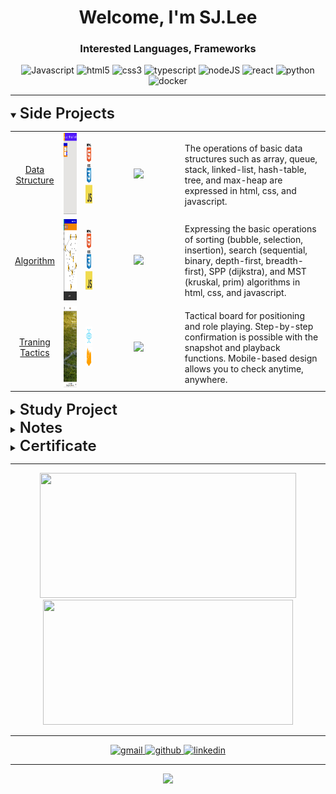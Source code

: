 <!--
### Hi there 👋

**eagleduk/eagleduk** is a ✨ _special_ ✨ repository because its `README.md` (this file) appears on your GitHub profile.

Here are some ideas to get you started:

- 🔭 I’m currently working on ...
- 🌱 I’m currently learning ...
- 👯 I’m looking to collaborate on ...
- 🤔 I’m looking for help with ...
- 💬 Ask me about ...
- 📫 How to reach me: ...
- 😄 Pronouns: ...
- ⚡ Fun fact: ...
-->

<p align="center">
    <h1 align="center">
        Welcome, I'm SJ.Lee
    </h1>
</p>

<!--
<p>
    <p>
        ddd
    </p>
    <p>
        ttr
    </p>
</p> -->

<!-- <p>
    <table>
        <tr>
            <td>
                <strong>Developer of</strong>
            </td>
            <td>
                <ul>
                    <li>
                        played soccer,
                    </li>
                    <li>
                        slow but do not give up,
                    </li>
                    <li>
                        belive hands and eyes than ears,
                    </li>
                </ul>
            </td>
        </tr>
    </table>
</p> -->

<p>
    <h3 align="center"> 
        Interested Languages, Frameworks
    </h3>
</p>
<p align="center">
    <img src="https://img.shields.io/badge/javascript-%23323330.svg?style=for-the-badge&logo=javascript&logoColor=%23F7DF1E" alt="Javascript" />
    <img src="https://img.shields.io/badge/html5-%23E34F26.svg?style=for-the-badge&logo=html5&logoColor=white" alt="html5" />
    <img src="https://img.shields.io/badge/css3-%231572B6.svg?style=for-the-badge&logo=css3&logoColor=white" alt="css3" />
    <img src="https://img.shields.io/badge/typescript-%23007ACC.svg?style=for-the-badge&logo=typescript&logoColor=white" alt="typescript" />
    <img src="https://img.shields.io/badge/node.js-6DA55F?style=for-the-badge&logo=node.js&logoColor=white" alt="nodeJS" />
    <img src="https://img.shields.io/badge/react-%2320232a.svg?style=for-the-badge&logo=react&logoColor=%2361DAFB" alt="react" />
    <img src="https://img.shields.io/badge/python-3670A0?style=for-the-badge&logo=python&logoColor=ffdd54" alt="python">
    <img src="https://img.shields.io/badge/Docker-2496ED?style=for-the-badge&logo=Docker&logoColor=white" alt="docker"/>

</p>

<hr />

<details open>
    <summary style="cursor: pointer;">
        <span style="font-size: 1.5rem; font-weight: 600;">Side Projects</span>
    </summary>
    <table width="100%">
        <tbody>
        <tr>
            <td width="60px" align="center">
                <a href="https://eagleduk.github.io/datastructure/" target="_blank">
                    Data Structure
                </a>
            </td>
            <td align="center">
                <img src="images/structure.png" height="130"/>
                <!-- <a href="https://eagleduk.github.io/datastructure/" target="_blank">
                    <img src="images/structure.png" height="130"/>
                </a> -->
            </td>
            <td align="center">
                <img src="https://raw.githubusercontent.com/devicons/devicon/master/icons/html5/html5-original-wordmark.svg" alt="html5" width="30" height="30" />
                <img src="https://raw.githubusercontent.com/devicons/devicon/master/icons/css3/css3-original-wordmark.svg" 
                alt="css3" width="30" height="30" />
                <img src="https://raw.githubusercontent.com/devicons/devicon/master/icons/javascript/javascript-original.svg"
                alt="javascript" width="30" height="30" />
            </td>
            <td width="120px" align="center">
                <a href="https://github.com/eagleduk/datastructure" target="_blank">
                    <img src="https://img.shields.io/badge/github-%23121011.svg?style=for-the-badge&logo=github&logoColor=white">
                </a>
            </td>
            <td>
                The operations of basic data structures such as array, queue, stack, linked-list, hash-table, tree, and max-heap are expressed in html, css, and javascript.
            </td>
        </tr>
        <tr>
            <td width="60px" align="center">
                <a href="https://eagleduk.github.io/algorithm/" target="_blank">
                    Algorithm
                </a>
            </td>
            <td align="center">
                <img src="images/algorithm.png" height="130"/>
                <!-- <a href="https://eagleduk.github.io/algorithm/" target="_blank">
                    <img src="images/algorithm.png" height="130"/>
                </a> -->
            </td>
            <td align="center">
                <img src="https://raw.githubusercontent.com/devicons/devicon/master/icons/html5/html5-original-wordmark.svg" alt="html5" width="30" height="30" />
                <img src="https://raw.githubusercontent.com/devicons/devicon/master/icons/css3/css3-original-wordmark.svg" 
                alt="css3" width="30" height="30" />
                <img src="https://raw.githubusercontent.com/devicons/devicon/master/icons/javascript/javascript-original.svg"
                alt="javascript" width="30" height="30" />
            </td>
            <td width="120px" align="center">
                <a href="https://github.com/eagleduk/algorithm" target="_blank">
                    <img src="https://img.shields.io/badge/github-%23121011.svg?style=for-the-badge&logo=github&logoColor=white">
                </a>
            </td>
            <td>
                Expressing the basic operations of sorting (bubble, selection, insertion), search (sequential, binary, depth-first, breadth-first), SPP (dijkstra), and MST (kruskal, prim) algorithms in html, css, and javascript.
            </td>
        </tr>
        <tr>
            <td width="60px" align="center">
                <a href="https://eagleduk.github.io/Tranining_Tactics/" target="_blank">
                    Traning Tactics
                </a>
            </td>
            <td align="center">
                <img src="images/traning_tactics.png" height="130"/>
                <!-- <a href="https://eagleduk.github.io/Tranining_Tactics/" target="_blank">
                    <img src="images/traning_tactics.png" height="130"/>
                </a> -->
            </td>
            <td align="center">
                <img src="https://raw.githubusercontent.com/github/explore/80688e429a7d4ef2fca1e82350fe8e3517d3494d/topics/react/react.png" alt="react" width="30" height="30" />
                <img src="https://raw.githubusercontent.com/devicons/devicon/1119b9f84c0290e0f0b38982099a2bd027a48bf1/icons/firebase/firebase-plain.svg"
                alt="firebase" width="30" height="30" />
            </td>
            <td width="120px" align="center">
                <a href="https://github.com/eagleduk/Tranining_Tactics" target="_blank">
                    <img src="https://img.shields.io/badge/github-%23121011.svg?style=for-the-badge&logo=github&logoColor=white">
                </a>
            </td>
            <td>
                Tactical board for positioning and role playing. Step-by-step confirmation is possible with the snapshot and playback functions. Mobile-based design allows you to check anytime, anywhere.
            </td>
        </tr>
            <!-- <tr>
                <td width="33%" align="center">
                    Data Structure
                </td>
                <td width="33%" align="center">
                    Algorithm
                </td>
                <td width="33%" align="center"> 
                    Traning_Tactics
                </td>
            </tr>
            <tr>
                <td align="center">
                    <a href="https://eagleduk.github.io/datastructure/" target="_blank">
                        <img src="images/structure.png" height="130"/>
                    </a>
                </td>
                <td align="center">
                    <a href="https://eagleduk.github.io/algorithm/" target="_blank">
                        <img src="images/algorithm.png" height="130"/>
                    </a>
                </td>
                <td align="center">
                    <a href="https://eagleduk.github.io/Tranining_Tactics/" target="_blank">
                        <img src="images/traning_tactics.png" height="130"/>
                    </a>
                </td>
            </tr>
            <tr>
                <td align="center">
                    <img src="https://raw.githubusercontent.com/devicons/devicon/master/icons/html5/html5-original-wordmark.svg" alt="html5" width="30" height="30" />
                    <img src="https://raw.githubusercontent.com/devicons/devicon/master/icons/css3/css3-original-wordmark.svg" 
                    alt="css3" width="30" height="30" />
                    <img src="https://raw.githubusercontent.com/devicons/devicon/master/icons/javascript/javascript-original.svg"
                    alt="javascript" width="30" height="30" />
                </td>
                <td align="center">
                    <img src="https://raw.githubusercontent.com/devicons/devicon/master/icons/html5/html5-original-wordmark.svg" alt="html5" width="30" height="30" />
                    <img src="https://raw.githubusercontent.com/devicons/devicon/master/icons/css3/css3-original-wordmark.svg" 
                    alt="css3" width="30" height="30" />
                    <img src="https://raw.githubusercontent.com/devicons/devicon/master/icons/javascript/javascript-original.svg"
                    alt="javascript" width="30" height="30" />
                </td>
                <td align="center">
                    <img src="https://raw.githubusercontent.com/github/explore/80688e429a7d4ef2fca1e82350fe8e3517d3494d/topics/react/react.png" alt="react" width="30" height="30" />
                    <img src="https://raw.githubusercontent.com/devicons/devicon/1119b9f84c0290e0f0b38982099a2bd027a48bf1/icons/firebase/firebase-plain.svg"
                    alt="firebase" width="30" height="30" />
                </td>
            </tr>
            <tr>
                <td align="center">
                    <a href="https://github.com/eagleduk/datastructure" target="_blank">
                        <img src="https://img.shields.io/badge/github-%23121011.svg?style=for-the-badge&logo=github&logoColor=white">
                    </a>
                </td>
                <td align="center">
                    <a href="https://github.com/eagleduk/algorithm" target="_blank">
                        <img src="https://img.shields.io/badge/github-%23121011.svg?style=for-the-badge&logo=github&logoColor=white">
                    </a>
                </td>
                <td align="center">
                    <a href="https://github.com/eagleduk/Tranining_Tactics" target="_blank">
                        <img src="https://img.shields.io/badge/github-%23121011.svg?style=for-the-badge&logo=github&logoColor=white">
                    </a>
                </td>
            </tr> -->
        </tbody>
    </table>
</details>

<details>
    <summary  style="cursor: pointer">
        <span style="font-size: 1.5rem; font-weight: 600;">Study Project</span>
        <!-- <h2> Study Project </h2> -->
    </summary>
    <table width="100%">
        <tr>
            <td width="250" align="left">
                kakao-clone
            </td>
            <td>
                <img src="https://raw.githubusercontent.com/devicons/devicon/master/icons/html5/html5-original-wordmark.svg" alt="html5" width="30" height="30" />
                <img src="https://raw.githubusercontent.com/devicons/devicon/master/icons/css3/css3-original-wordmark.svg" 
                alt="css3" width="30" height="30" />
                <img src="https://raw.githubusercontent.com/devicons/devicon/master/icons/javascript/javascript-original.svg"
                alt="javascript" width="30" height="30" />
                <img src="https://raw.githubusercontent.com/devicons/devicon/1119b9f84c0290e0f0b38982099a2bd027a48bf1/icons/firebase/firebase-plain.svg"
                alt="firebase" width="30" height="30" />
            </td>
            <td width="150">
                <a href="https://github.com/eagleduk/kokoa-clone" target="_blank">
                    <img src="https://img.shields.io/badge/github-%23121011.svg?style=for-the-badge&logo=github&logoColor=white">
                </a>
            </td>
        </tr>
        <tr>
            <td width="250" align="left">
                youtube-clone
            </td>
            <td>
                <img src="https://raw.githubusercontent.com/devicons/devicon/1119b9f84c0290e0f0b38982099a2bd027a48bf1/icons/nodejs/nodejs-original.svg" alt="node" width="30" height="30" />
                <img src="https://raw.githubusercontent.com/devicons/devicon/1119b9f84c0290e0f0b38982099a2bd027a48bf1/icons/sass/sass-original.svg" alt="sass" width="30" height="30" />
                <img src="https://raw.githubusercontent.com/devicons/devicon/1119b9f84c0290e0f0b38982099a2bd027a48bf1/icons/amazonwebservices/amazonwebservices-original.svg" alt="aws" width="30" height="30" />
                <img src="https://raw.githubusercontent.com/devicons/devicon/1119b9f84c0290e0f0b38982099a2bd027a48bf1/icons/express/express-original.svg" alt="express" width="30" height="30" />
                <img src="https://raw.githubusercontent.com/devicons/devicon/1119b9f84c0290e0f0b38982099a2bd027a48bf1/icons/mongodb/mongodb-original.svg" alt="mongodb" width="30" height="30" />
                <img src="https://skillicons.dev/icons?i=pug" alt="pug" width="30" height="30" />
                <img src="https://raw.githubusercontent.com/devicons/devicon/1119b9f84c0290e0f0b38982099a2bd027a48bf1/icons/heroku/heroku-original.svg" alt="heroku" width="30" height="30" />
            </td>
            <td width="150">
                <a href="https://github.com/eagleduk/wetube-reloaded" target="_blank">
                    <img src="https://img.shields.io/badge/github-%23121011.svg?style=for-the-badge&logo=github&logoColor=white">
                </a>
            </td>
        </tr>
        <tr>
            <td width="250" align="left">
                realtimeNodeJS
            </td>
            <td>
                <img src="https://raw.githubusercontent.com/devicons/devicon/1119b9f84c0290e0f0b38982099a2bd027a48bf1/icons/nodejs/nodejs-original.svg" alt="node" width="30" height="30" />
                <img src="https://raw.githubusercontent.com/devicons/devicon/1119b9f84c0290e0f0b38982099a2bd027a48bf1/icons/sass/sass-original.svg" alt="sass" width="30" height="30" />
                <img src="https://raw.githubusercontent.com/devicons/devicon/1119b9f84c0290e0f0b38982099a2bd027a48bf1/icons/gulp/gulp-plain.svg" alt="gulp" width="30" height="30" />
                <img src="https://skillicons.dev/icons?i=pug" alt="pug" width="30" height="30" />
            </td>
            <td width="150">
                <a href="https://github.com/eagleduk/realtimeNodeJS" target="_blank">
                    <img src="https://img.shields.io/badge/github-%23121011.svg?style=for-the-badge&logo=github&logoColor=white">
                </a>
            </td>
        </tr>
        <tr>
            <td width="250" align="left">
                netflix-clone
            </td>
            <td>
                <img src="https://raw.githubusercontent.com/github/explore/80688e429a7d4ef2fca1e82350fe8e3517d3494d/topics/react/react.png" alt="react" width="30" height="30" />
                <img src="https://raw.githubusercontent.com/devicons/devicon/1119b9f84c0290e0f0b38982099a2bd027a48bf1/icons/typescript/typescript-original.svg" alt="typescript" width="30" height="30" />
            </td>
            <td width="150">
                <a href="https://github.com/eagleduk/react-masterclass" target="_blank">
                    <img src="https://img.shields.io/badge/github-%23121011.svg?style=for-the-badge&logo=github&logoColor=white">
                </a>
            </td>
        </tr>
        <tr>
            <td width="250" align="left">
                instagram-clone(backend)
            </td>
            <td>
                <img src="https://raw.githubusercontent.com/devicons/devicon/1119b9f84c0290e0f0b38982099a2bd027a48bf1/icons/nodejs/nodejs-original.svg" alt="node" width="30" height="30" />
                <img src="https://raw.githubusercontent.com/devicons/devicon/1119b9f84c0290e0f0b38982099a2bd027a48bf1/icons/express/express-original.svg" alt="express" width="30" height="30" />
                <img src="https://skillicons.dev/icons?i=apollo" alt="apollo" width="30" height="30" />
                <img src="https://raw.githubusercontent.com/devicons/devicon/1119b9f84c0290e0f0b38982099a2bd027a48bf1/icons/graphql/graphql-plain.svg" alt="graphql" width="30" height="30" />
                <img src="https://skillicons.dev/icons?i=prisma" alt="prisma" width="30" height="30" />
                <img src="https://raw.githubusercontent.com/devicons/devicon/1119b9f84c0290e0f0b38982099a2bd027a48bf1/icons/postgresql/postgresql-original.svg" alt="postgres" width="30" height="30" />
                <img src="https://raw.githubusercontent.com/devicons/devicon/1119b9f84c0290e0f0b38982099a2bd027a48bf1/icons/amazonwebservices/amazonwebservices-original.svg" alt="aws" width="30" height="30" />
                <img src="https://raw.githubusercontent.com/devicons/devicon/1119b9f84c0290e0f0b38982099a2bd027a48bf1/icons/heroku/heroku-original.svg" alt="heroku" width="30" height="30" />
            </td>
            <td width="150">
                <a href="https://github.com/eagleduk/instagramclone-backend" target="_blank">
                    <img src="https://img.shields.io/badge/github-%23121011.svg?style=for-the-badge&logo=github&logoColor=white">
                </a>
            </td>
        </tr>
        <tr>
            <td width="250" align="left">
                instagram-clone(frontend)
            </td>
            <td>
                <img src="https://raw.githubusercontent.com/github/explore/80688e429a7d4ef2fca1e82350fe8e3517d3494d/topics/react/react.png" alt="react" width="30" height="30" />
                <img src="https://raw.githubusercontent.com/devicons/devicon/1119b9f84c0290e0f0b38982099a2bd027a48bf1/icons/graphql/graphql-plain.svg" alt="graphql" width="30" height="30" />
                <img src="https://skillicons.dev/icons?i=netlify" alt="netlify" width="30" height="30" />
            </td>
            <td width="150">
                <a href="https://github.com/eagleduk/instagramclone-web" target="_blank">
                    <img src="https://img.shields.io/badge/github-%23121011.svg?style=for-the-badge&logo=github&logoColor=white">
                </a>
            </td>
        </tr>
        <tr>
            <td width="250" align="left">
                Music Video Player
            </td>
            <td>
                <img src="https://raw.githubusercontent.com/devicons/devicon/1119b9f84c0290e0f0b38982099a2bd027a48bf1/icons/nodejs/nodejs-original.svg" alt="node" width="30" height="30" />
                <img src="https://github.com/eagleduk/melonclone/assets/33012310/1112f385-0060-4e9d-9290-f7428c6a7083" alt="cloudtype" width="30" height="30" />
            </td>
            <td width="150">
                <a href="https://github.com/eagleduk/melonclone" target="_blank">
                    <img src="https://img.shields.io/badge/github-%23121011.svg?style=for-the-badge&logo=github&logoColor=white">
                </a>
            </td>
        </tr>
    </table>
</details>

<details>
    <summary style="cursor: pointer;">
        <span style="font-size: 1.5rem; font-weight: 600;">Notes</span>
        <!-- <h2> Notes </h2> -->
    </summary>
    <p>
        <a href="https://github.com/eagleduk/HTML">
            <img src="https://img.shields.io/badge/github-%23121011.svg?style=for-the-badge&logo=github&logoColor=white&label=HTML">
        </a>
        <a href="https://github.com/eagleduk/CSS">
            <img src="https://img.shields.io/badge/github-%23121011.svg?style=for-the-badge&logo=github&logoColor=white&label=CSS">
        </a>
        <a href="https://github.com/eagleduk/javascript">
            <img src="https://img.shields.io/badge/github-%23121011.svg?style=for-the-badge&logo=github&logoColor=white&label=JAVASCRIPT">
        </a>
        <a href="https://versed-gymnast-e51.notion.site/ECMA-Script-7db445395a284847bd01bc8eeaf82f5c">
            <img src="https://img.shields.io/badge/Notion-%23000000.svg?style=for-the-badge&logo=notion&logoColor=white&label=ECMA">
        </a>
        <a href="https://versed-gymnast-e51.notion.site/Typescript-be8ecdc17d644386b4824df52c5e065c">
            <img src="https://img.shields.io/badge/Notion-%23000000.svg?style=for-the-badge&logo=notion&logoColor=white&label=TYPESCRIPT">
        </a>
        <a href="https://versed-gymnast-e51.notion.site/React-f5dd742d7bad4d998cd39e2b626c893b">
            <img src="https://img.shields.io/badge/Notion-%23000000.svg?style=for-the-badge&logo=notion&logoColor=white&label=REACT">
        </a>
        <a href="https://versed-gymnast-e51.notion.site/Docker-55f1bf78ec434bc49ecf517fbc242f91">
            <img src="https://img.shields.io/badge/Notion-%23000000.svg?style=for-the-badge&logo=notion&logoColor=white&label=DOCKER">
        </a>
    </p>
</details>

<details>
    <summary style="cursor: pointer">
        <span style="font-size: 1.5rem; font-weight: 600;">Certificate</span>
        <!-- <h2> Certificate </h2> -->
    </summary>
    <table>
        <tr>    
            <td width="400" align="left">
                프론트엔드 개발 올인원 패키지 with React Online
            </td>
            <td>
                <img src="images/fastcampus.svg" alt="fastcampus" width="90" height="28"/>
                <!-- <img src="https://img.shields.io/badge/Udemy-A435F0?style=for-the-badge&logo=Udemy&logoColor=white" alt="udemy" width="90" height="28" > -->
            </td>
            <td>
                <!-- <a href="https://github.com/eagleduk/100-days-of-web-development" target="_blank">
                    <img src="https://img.shields.io/badge/github-%23121011.svg?style=for-the-badge&logo=github&logoColor=white">
                </a> -->
            </td>
        </tr>
        <tr>    
            <td width="400" align="left">
                100일 코딩 챌린지 - Web Development 부트캠프
            </td>
            <td>
                <a href="https://www.udemy.com/certificate/UC-c17f5bdf-3f11-42a1-b84f-32d641a6e27f/">
                    <img src="https://img.shields.io/badge/Udemy-A435F0?style=for-the-badge&logo=Udemy&logoColor=white" alt="udemy" width="90" height="28" />
                </a>
            </td>
            <td>
                <a href="https://github.com/eagleduk/100-days-of-web-development" target="_blank">
                    <img src="https://img.shields.io/badge/github-%23121011.svg?style=for-the-badge&logo=github&logoColor=white">
                </a>
            </td>
        </tr>
        <tr>    
            <td width="400" align="left">
                Typescript :기초부터 실천형 프로젝트까지 with React + NodeJS
            </td>
            <td>
                <a href="https://www.udemy.com/certificate/UC-be71a267-82c2-4843-9439-6291e488dc15/">
                    <img src="https://img.shields.io/badge/Udemy-A435F0?style=for-the-badge&logo=Udemy&logoColor=white" alt="udemy" width="90" height="28" />
                </a>
            </td>
            <td>
                <a href="https://github.com/eagleduk/basic-typescript" target="_blank">
                    <img src="https://img.shields.io/badge/github-%23121011.svg?style=for-the-badge&logo=github&logoColor=white">
                </a>
            </td>
        </tr>
        <tr>    
            <td width="400" align="left">
                React Query : React로 서버 상태 관리하기
            </td>
            <td>
                <a href="https://www.udemy.com/certificate/UC-b8b99078-e816-4e5a-824f-946566653ce4/">
                    <img src="https://img.shields.io/badge/Udemy-A435F0?style=for-the-badge&logo=Udemy&logoColor=white" alt="udemy" width="90" height="28" />
                </a>
            </td>
            <td>
                <a href="https://github.com/eagleduk/react.query" target="_blank">
                    <img src="https://img.shields.io/badge/github-%23121011.svg?style=for-the-badge&logo=github&logoColor=white">
                </a>
            </td>
        </tr>
        <tr>    
            <td width="400" align="left">
                JavaScript 알고리즘 & 자료구조 마스터 클래스
            </td>
            <td>
                <a href="https://www.udemy.com/certificate/UC-804f16d9-6b90-412d-b22b-0fea753cd5bb/">
                    <img src="https://img.shields.io/badge/Udemy-A435F0?style=for-the-badge&logo=Udemy&logoColor=white" alt="udemy" width="90" height="28" />
                </a>
            </td>
            <td>
                <a href="https://github.com/eagleduk/algorithms.datastructures.masterclass" target="_blank">
                    <img src="https://img.shields.io/badge/github-%23121011.svg?style=for-the-badge&logo=github&logoColor=white">
                </a>
            </td>
        </tr>
        <tr>    
            <td width="400" align="left">
                TypeScript 마스터 with Webpack & React
            </td>
            <td>
                <a href="https://www.udemy.com/certificate/UC-6f13e34d-45cb-4e29-8d68-b346a41f1d70/">
                    <img src="https://img.shields.io/badge/Udemy-A435F0?style=for-the-badge&logo=Udemy&logoColor=white" alt="udemy" width="90" height="28" />
                </a>
            </td>
            <td>
                <a href="https://github.com/eagleduk/typescript-master" target="_blank">
                    <img src="https://img.shields.io/badge/github-%23121011.svg?style=for-the-badge&logo=github&logoColor=white">
                </a>
            </td>
        </tr>
        <tr>    
            <td width="400" align="left">
                React 완벽 가이드 with Redux, Next.js, TypeScript 강의
            </td>
            <td>
                <a href="https://www.udemy.com/certificate/UC-40646bd5-5bc7-481a-aaf9-e3690469507c/">
                    <img src="https://img.shields.io/badge/Udemy-A435F0?style=for-the-badge&logo=Udemy&logoColor=white" alt="udemy" width="90" height="28" />
                </a>
            </td>
            <td>
                <a href="https://github.com/eagleduk/react-perfect-guide" target="_blank">
                    <img src="https://img.shields.io/badge/github-%23121011.svg?style=for-the-badge&logo=github&logoColor=white">
                </a>
            </td>
        </tr>
        <tr>    
            <td width="400" align="left">
                Next.js & React - 완벽 정복 가이드
            </td>
            <td>
                <a href="https://www.udemy.com/certificate/UC-ab94876e-bb89-4dab-aebd-cfa98af7bc6e/">
                    <img src="https://img.shields.io/badge/Udemy-A435F0?style=for-the-badge&logo=Udemy&logoColor=white" alt="udemy" width="90" height="28" />
                </a>
            </td>
            <td>
                <a href="https://github.com/eagleduk/nextJS_firstclass" target="_blank">
                    <img src="https://img.shields.io/badge/github-%23121011.svg?style=for-the-badge&logo=github&logoColor=white">
                </a>
            </td>
        </tr>
        <tr>    
            <td width="400" align="left">
                AI 엔지니어 기초 다지기 : 부스트캠프 AI Tech 준비과정
            </td>
            <td>
                <a href="http://www.boostcourse.org/certificate/A20240711-166268">
                    <img src="https://ssl.pstatic.net/static/m/mooc/p/partner/boostcrs/new_boostcourse_24.svg"  style="background-color: white;padding: 0 2px" alt="naverconnect" width="90" height="28" />
                </a>
            </td>
        </tr>
        <tr>    
            <td width="400" align="left">
                Git & Github 실무 활용 완벽 가이드
            </td>
            <td>
                <a href="https://www.udemy.com/certificate/UC-b42ed2c4-6957-47b5-aad6-71af051ef18e/">
                    <img src="https://img.shields.io/badge/Udemy-A435F0?style=for-the-badge&logo=Udemy&logoColor=white" alt="udemy" width="90" height="28" />
                </a>
            </td>
            <td>
                <a href="https://github.com/eagleduk/best-git-guide" target="_blank">
                    <img src="https://img.shields.io/badge/github-%23121011.svg?style=for-the-badge&logo=github&logoColor=white">
                </a>
            </td>
        </tr>
    </table>
</details>

<hr />
<p align="center">
    <img src="https://github-readme-stats.vercel.app/api?username=eagleduk&show_icons=true&theme=maroongold" width="410" height="200" />
    <img src="https://github-readme-stats.vercel.app/api/top-langs/?username=eagleduk&show_icons=true&layout=compact&theme=maroongold" width="400" height="200" />
</p>

<hr />
<p align="center">
    <a href="mailTo:eagleduk@gmail.com">
        <img src="https://img.shields.io/badge/Gmail-D14836?style=for-the-badge&logo=gmail&logoColor=white" alt="gmail" height="22" />
    </a>
    <a href="https://github.com/eagleduk/" target="_blank">
        <img src="https://img.shields.io/badge/github-%23121011.svg?style=for-the-badge&logo=github&logoColor=white" alt="github" height="22">
    </a>
    <a href="https://www.linkedin.com/in/seung-jin-lee-5995b01b1/">
        <img src="https://img.shields.io/badge/linkedin-%230077B5.svg?style=for-the-badge&logo=linkedin&logoColor=white" alt="linkedin" height="22">
    </a>
</p>
<hr />
<p align="center">
    <img src="https://hits.seeyoufarm.com/api/count/incr/badge.svg?url=https%3A%2F%2Fgithub.com%2Feagleduk%2Fhit-counter&count_bg=%2379C83D&title_bg=%23555555&icon=&icon_color=%23E7E7E7&title=hits&edge_flat=true" height="22"/>
</p>
